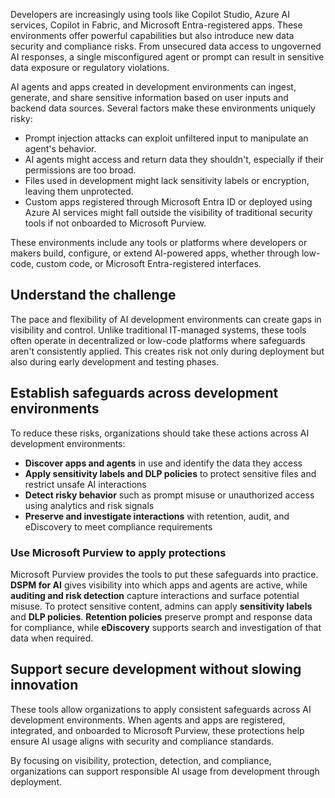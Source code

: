 Developers are increasingly using tools like Copilot Studio, Azure AI services, Copilot in Fabric, and Microsoft Entra-registered apps. These environments offer powerful capabilities but also introduce new data security and compliance risks. From unsecured data access to ungoverned AI responses, a single misconfigured agent or prompt can result in sensitive data exposure or regulatory violations.

AI agents and apps created in development environments can ingest, generate, and share sensitive information based on user inputs and backend data sources. Several factors make these environments uniquely risky:

- Prompt injection attacks can exploit unfiltered input to manipulate an agent's behavior.
- AI agents might access and return data they shouldn't, especially if their permissions are too broad.
- Files used in development might lack sensitivity labels or encryption, leaving them unprotected.
- Custom apps registered through Microsoft Entra ID or deployed using Azure AI services might fall outside the visibility of traditional security tools if not onboarded to Microsoft Purview.

These environments include any tools or platforms where developers or makers build, configure, or extend AI-powered apps, whether through low-code, custom code, or Microsoft Entra-registered interfaces.

## Understand the challenge

The pace and flexibility of AI development environments can create gaps in visibility and control. Unlike traditional IT-managed systems, these tools often operate in decentralized or low-code platforms where safeguards aren't consistently applied. This creates risk not only during deployment but also during early development and testing phases.

## Establish safeguards across development environments

To reduce these risks, organizations should take these actions across AI development environments:

- **Discover apps and agents** in use and identify the data they access
- **Apply sensitivity labels and DLP policies** to protect sensitive files and restrict unsafe AI interactions
- **Detect risky behavior** such as prompt misuse or unauthorized access using analytics and risk signals
- **Preserve and investigate interactions** with retention, audit, and eDiscovery to meet compliance requirements

### Use Microsoft Purview to apply protections

Microsoft Purview provides the tools to put these safeguards into practice. **DSPM for AI** gives visibility into which apps and agents are active, while **auditing and risk detection** capture interactions and surface potential misuse. To protect sensitive content, admins can apply **sensitivity labels** and **DLP policies**. **Retention policies** preserve prompt and response data for compliance, while **eDiscovery** supports search and investigation of that data when required.

## Support secure development without slowing innovation

These tools allow organizations to apply consistent safeguards across AI development environments. When agents and apps are registered, integrated, and onboarded to Microsoft Purview, these protections help ensure AI usage aligns with security and compliance standards.

By focusing on visibility, protection, detection, and compliance, organizations can support responsible AI usage from development through deployment.
